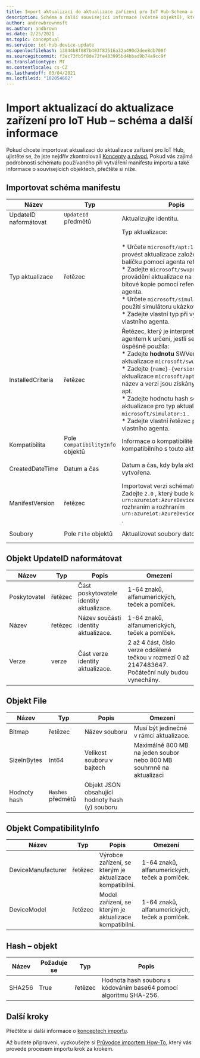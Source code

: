 ```yaml
---
title: Import aktualizací do aktualizace zařízení pro IoT Hub-Schema a další informace | Microsoft Docs
description: Schéma a další související informace (včetně objektů), které se používají při importu aktualizací do aktualizace zařízení pro IoT Hub.
author: andrewbrownmsft
ms.author: andbrown
ms.date: 2/25/2021
ms.topic: conceptual
ms.service: iot-hub-device-update
ms.openlocfilehash: 13044b8f087b403f83516a32a490d2dee8db700f
ms.sourcegitcommit: f3ec73fb5f8de72fe483995bd4bbad9b74a9cc9f
ms.translationtype: MT
ms.contentlocale: cs-CZ
ms.lasthandoff: 03/04/2021
ms.locfileid: "102054602"
---
```

# <a name="importing-updates-into-device-update-for-iot-hub---schema-and-other-information"></a>Import aktualizací do aktualizace zařízení pro IoT Hub – schéma a další informace
Pokud chcete importovat aktualizaci do aktualizace zařízení pro IoT Hub, ujistěte se, že jste nejdřív zkontrolovali [Koncepty](import-concepts.md) [a návod.](import-update.md) Pokud vás zajímá podrobnosti schématu používaného při vytváření manifestu importu a také informace o souvisejících objektech, přečtěte si níže.

## <a name="import-manifest-schema"></a>Importovat schéma manifestu

| Název | Typ | Popis | Omezení |
| --------- | --------- | --------- | --------- |
| UpdateID naformátovat | `UpdateId` předmětů | Aktualizujte identitu. |
| Typ aktualizace | řetězec | Typ aktualizace: <br/><br/> * Určete `microsoft/apt:1` , kdy se má provést aktualizace založená na balíčku pomocí agenta reference.<br/> * Zadejte `microsoft/swupdate:1` při provádění aktualizace na základě bitové kopie pomocí referenčního agenta.<br/> * Určete `microsoft/simulator:1` při použití simulátoru ukázkového agenta.<br/> * Zadejte vlastní typ při vývoji vlastního agenta. | Formát: <br/> `{provider}/{type}:{typeVersion}`<br/><br/> Maximálně 32 znaků celkem |
| InstalledCriteria | řetězec | Řetězec, který je interpretován agentem k určení, jestli se aktualizace úspěšně použila:  <br/> * Zadejte **hodnotu** SWVersion pro typ aktualizace `microsoft/swupdate:1` .<br/> * Zadejte `{name}-{version}` pro typ aktualizace `microsoft/apt:1` , jehož název a verzi jsou získány ze souboru apt.<br/> * Zadejte hodnotu hash souboru aktualizace pro typ aktualizace `microsoft/simulator:1` .<br/> * Zadejte vlastní řetězec při vývoji vlastního agenta.<br/> | Maximálně 64 znaků |
| Kompatibilita | Pole `CompatibilityInfo` objektů | Informace o kompatibilitě zařízení kompatibilního s touto aktualizací. | Maximálně 10 položek |
| CreatedDateTime | Datum a čas | Datum a čas, kdy byla aktualizace vytvořena. | Formát data a času s oddělovači ISO 8601, v UTC |
| ManifestVersion | řetězec | Importovat verzi schématu manifestu. Zadejte `2.0` , který bude kompatibilní s `urn:azureiot:AzureDeviceUpdateCore:1` rozhraním a rozhraním `urn:azureiot:AzureDeviceUpdateCore:4` . | Musí být `2.0` |
| Soubory | Pole `File` objektů | Aktualizovat soubory datové části | Maximálně 5 souborů |

## <a name="updateid-object"></a>Objekt UpdateID naformátovat

| Název | Typ | Popis | Omezení |
| --------- | --------- | --------- | --------- |
| Poskytovatel | řetězec | Část poskytovatele identity aktualizace. | 1-64 znaků, alfanumerických, teček a pomlček. |
| Název | řetězec | Název součásti identity aktualizace. | 1-64 znaků, alfanumerických, teček a pomlček. |
| Verze | verze | Část verze identity aktualizace. | 2 až 4 část, číslo verze oddělené tečkou v rozmezí 0 až 2147483647. Počáteční nuly budou vynechány. |

## <a name="file-object"></a>Objekt File

| Název | Typ | Popis | Omezení |
| --------- | --------- | --------- | --------- |
| Bitmap | řetězec | Název souboru | Musí být jedinečné v rámci aktualizace. |
| SizeInBytes | Int64 | Velikost souboru v bajtech | Maximálně 800 MB na jeden soubor nebo 800 MB souhrnně na aktualizaci |
| Hodnoty hash | `Hashes` předmětů | Objekt JSON obsahující hodnoty hash (y) souboru |

## <a name="compatibilityinfo-object"></a>Objekt CompatibilityInfo

| Název | Typ | Popis | Omezení |
| --- | --- | --- | --- |
| DeviceManufacturer | řetězec | Výrobce zařízení, se kterým je aktualizace kompatibilní. | 1-64 znaků, alfanumerických, teček a pomlček. |
| DeviceModel | řetězec | Model zařízení, se kterým je aktualizace kompatibilní. | 1-64 znaků, alfanumerických, teček a pomlček. |

## <a name="hashes-object"></a>Hash – objekt

| Název | Požaduje se | Typ | Popis |
| --------- | --------- | --------- | --------- |
| SHA256 | True | řetězec | Hodnota hash souboru s kódováním base64 pomocí algoritmu SHA-256. |

## <a name="next-steps"></a>Další kroky

Přečtěte si další informace o [konceptech importu](./import-concepts.md).

Až budete připraveni, vyzkoušejte si [Průvodce importem How-To](./import-update.md), který vás provede procesem importu krok za krokem.
